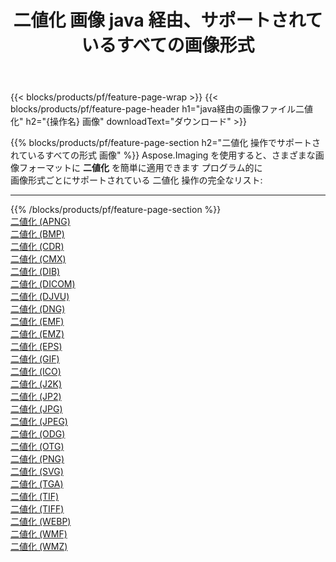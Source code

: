 ﻿---
title: 二値化 画像 java 経由、サポートされているすべての画像形式 
weight: 3920
url: /ja/java/binarize 
lang: ja
langdirlevel: 2
locales: zh-hans,ja,it,ru,de,es,fr,nl,id,lt,pl,pt,vi,tr,ko,zh-hant,ar,hi,th,sv,cs,uk,he
description: Aspose.Imaging を使用すると、java 経由で簡単に 二値化 イメージを作成できます
---

{{< blocks/products/pf/feature-page-wrap >}}
{{< blocks/products/pf/feature-page-header h1="java経由の画像ファイル二値化" h2="{操作名} 画像" downloadText="ダウンロード" >}}


{{% blocks/products/pf/feature-page-section  h2="二値化 操作でサポートされているすべての形式 画像" %}}
Aspose.Imaging を使用すると、さまざまな画像フォーマットに **二値化** を簡単に適用できます プログラム的に
<br/>
画像形式ごとにサポートされている 二値化 操作の完全なリスト:
<hr/>
{{% /blocks/products/pf/feature-page-section %}}
<div class="container-fluid productfamilypage bg-gray">
    <div class="convertypes bg-gray agp-content section">
        <div class="container">
		<div class="row other-converters">
		    <div class='col-md-2 other-converter remove-lp remove-rp'><a href="/imaging/ja/java/binarize/apng" >二値化 (APNG)</a></div><div class='col-md-2 other-converter remove-lp remove-rp'><a href="/imaging/ja/java/binarize/bmp" >二値化 (BMP)</a></div><div class='col-md-2 other-converter remove-lp remove-rp'><a href="/imaging/ja/java/binarize/cdr" >二値化 (CDR)</a></div><div class='col-md-2 other-converter remove-lp remove-rp'><a href="/imaging/ja/java/binarize/cmx" >二値化 (CMX)</a></div><div class='col-md-2 other-converter remove-lp remove-rp'><a href="/imaging/ja/java/binarize/dib" >二値化 (DIB)</a></div><div class='col-md-2 other-converter remove-lp remove-rp'><a href="/imaging/ja/java/binarize/dicom" >二値化 (DICOM)</a></div><div class='col-md-2 other-converter remove-lp remove-rp'><a href="/imaging/ja/java/binarize/djvu" >二値化 (DJVU)</a></div><div class='col-md-2 other-converter remove-lp remove-rp'><a href="/imaging/ja/java/binarize/dng" >二値化 (DNG)</a></div><div class='col-md-2 other-converter remove-lp remove-rp'><a href="/imaging/ja/java/binarize/emf" >二値化 (EMF)</a></div><div class='col-md-2 other-converter remove-lp remove-rp'><a href="/imaging/ja/java/binarize/emz" >二値化 (EMZ)</a></div><div class='col-md-2 other-converter remove-lp remove-rp'><a href="/imaging/ja/java/binarize/eps" >二値化 (EPS)</a></div><div class='col-md-2 other-converter remove-lp remove-rp'><a href="/imaging/ja/java/binarize/gif" >二値化 (GIF)</a></div><div class='col-md-2 other-converter remove-lp remove-rp'><a href="/imaging/ja/java/binarize/ico" >二値化 (ICO)</a></div><div class='col-md-2 other-converter remove-lp remove-rp'><a href="/imaging/ja/java/binarize/j2k" >二値化 (J2K)</a></div><div class='col-md-2 other-converter remove-lp remove-rp'><a href="/imaging/ja/java/binarize/jp2" >二値化 (JP2)</a></div><div class='col-md-2 other-converter remove-lp remove-rp'><a href="/imaging/ja/java/binarize/jpg" >二値化 (JPG)</a></div><div class='col-md-2 other-converter remove-lp remove-rp'><a href="/imaging/ja/java/binarize/jpeg" >二値化 (JPEG)</a></div><div class='col-md-2 other-converter remove-lp remove-rp'><a href="/imaging/ja/java/binarize/odg" >二値化 (ODG)</a></div><div class='col-md-2 other-converter remove-lp remove-rp'><a href="/imaging/ja/java/binarize/otg" >二値化 (OTG)</a></div><div class='col-md-2 other-converter remove-lp remove-rp'><a href="/imaging/ja/java/binarize/png" >二値化 (PNG)</a></div><div class='col-md-2 other-converter remove-lp remove-rp'><a href="/imaging/ja/java/binarize/svg" >二値化 (SVG)</a></div><div class='col-md-2 other-converter remove-lp remove-rp'><a href="/imaging/ja/java/binarize/tga" >二値化 (TGA)</a></div><div class='col-md-2 other-converter remove-lp remove-rp'><a href="/imaging/ja/java/binarize/tif" >二値化 (TIF)</a></div><div class='col-md-2 other-converter remove-lp remove-rp'><a href="/imaging/ja/java/binarize/tiff" >二値化 (TIFF)</a></div><div class='col-md-2 other-converter remove-lp remove-rp'><a href="/imaging/ja/java/binarize/webp" >二値化 (WEBP)</a></div><div class='col-md-2 other-converter remove-lp remove-rp'><a href="/imaging/ja/java/binarize/wmf" >二値化 (WMF)</a></div><div class='col-md-2 other-converter remove-lp remove-rp'><a href="/imaging/ja/java/binarize/wmz" >二値化 (WMZ)</a></div>
                </div>
        </div>
    </div>
</div>
<br/>
